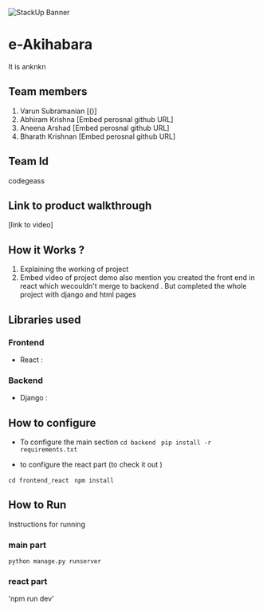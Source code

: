 ![StackUp Banner](https://tinkerhub.frappe.cloud/files/stackup%20banner.jpeg)
# e-Akihabara
It is anknkn
## Team members
1. Varun Subramanian [()]
2. Abhiram Krishna [Embed perosnal github URL]
3. Aneena Arshad [Embed perosnal github URL]
4. Bharath Krishnan [Embed perosnal github URL]
## Team Id
codegeass
## Link to product walkthrough
[link to video]
## How it Works ?
1. Explaining the working of project
2. Embed video of project demo
also mention you created the front end in react which wecouldn't merge to backend . But completed the whole project with django and html pages 
## Libraries used
### Frontend 
- React : 
### Backend  
- Django :
## How to configure
- To configure the main section 
`cd backend `
`pip install -r requirements.txt`

- to configure the react part (to check it out )

`cd frontend_react `
`npm install`
## How to Run
Instructions for running

### main part 
`python manage.py runserver`

### react part 
'npm run dev'